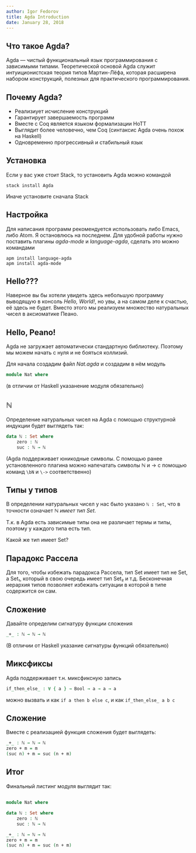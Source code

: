 ```yaml
---
author: Igor Fedorov
title: Agda Introduction
date: January 28, 2018
---
```

## Что такое Agda?

Agda — чистый функциональный язык программирования с зависимыми типами. Теоретической основой Agda служит интуиционистская теория типов Мартин-Лёфа, которая расширена набором конструкций, полезных для практического программирования.

## Почему Agda?

* Реализиует исчисление конструкций
* Гарантирует завершаемость программ
* Вместе с Coq является языком формализации HoTT
* Выглядит более человечно, чем Coq (синтаксис Agda очень похож на Haskell)
* Одновременно прогрессивный и стабильный язык

## Установка

Если у вас уже стоит Stack, то установить Agda можно командой
```shell
stack install Agda
```
Иначе установите сначала Stack

## Настройка

Для написания программ рекомендуется использовать либо Emacs, либо Atom. Я остановлюсь на последнем.
Для удобной работы нужно поставить плагины _agda-mode_ и _language-agda_, сделать это можно командами
```shell
apm install language-agda
apm install agda-mode
```

## Hello???

Наверное вы бы хотели увидеть здесь небольшую программу выводящую в консоль _Hello, World!_, но увы, а на самом деле к счастью, её здесь не будет. Вместо этого мы реализуем множество натуральных чисел в аксиоматике Пеано.

## Hello, Peano!

Agda не загружает автоматически стандартную библиотеку. Поэтому мы можем начать с нуля и не бояться коллизий.

Для начала создадим файл _Nat.agda_ и создадим в нём модуль
```agda
module Nat where
```
(в отличии от Haskell указанение модуля обязательно)

## ℕ

Определение натуральных чисел на Agda с помощью структурной индукции будет выглядеть так:
```agda
data ℕ : Set where
    zero : ℕ
    suc : ℕ → ℕ
```
(Agda поддерживает юникодные символы. С помощью ранее установленного плагина можно напечатать символы ℕ и → с помощью команд `\bN` и `\->` соответственно)

## Типы у типов

В определении натуральных чисел у нас было указано `ℕ : Set`, что в точности означает _ℕ имеет тип Set_.

Т.к. в Agda есть зависимые типы она не различает термы и типы, поэтому у каждого типа есть тип.

Какой же тип имеет Set?

## Парадокс Рассела

Для того, чтобы избежать парадокса Рассела, тип Set имеет тип не Set, а Set₁, который в свою очередь имеет тип Set₂ и т.д. Бесконечная иерархия типов позволяет избежать ситуации в которой в типе содержится он сам.

## Сложение

Давайте определим сигнатуру функции сложения
```agda
_+_ : ℕ → ℕ → ℕ
```
(В отличии от Haskell указание сигнатуры функций обязательно)

## Миксфиксы

Agda поддерживает т.н. миксфиксную запись
```agda
if_then_else_ : ∀ { a } → Bool → a → a → a
```
можно вызвать и как `if a then b else c`, и как `if_then_else_ a b c`

## Сложение

Вместе с реализацией функция сложения будет выглядеть:

```agda
_+_ : ℕ → ℕ → ℕ
zero + m = m
(suc n) + m = suc (n + m)
```

## Итог

Финальный листинг модуля выглядит так:

##

```agda
module Nat where

data ℕ : Set where
    zero : ℕ
    suc : ℕ → ℕ

_+_ : ℕ → ℕ → ℕ
zero + m = m
(suc n) + m = suc (n + m)
```
